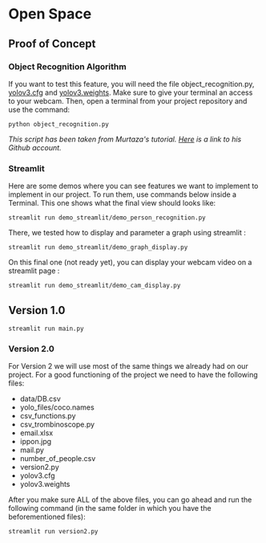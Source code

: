# Open Space 

## Proof of Concept

### Object Recognition Algorithm
If you want to test this feature, you will need the file object_recognition.py, [yolov3.cfg](https://github.com/pjreddie/darknet/blob/master/cfg/yolov3.cfg) and [yolov3.weights](https://pjreddie.com/media/files/yolov3.weights). Make sure to give your terminal an access to your webcam. Then, open a terminal from your project repository and use the command:
```
python object_recognition.py
```

*This script has been taken from Murtaza's tutorial. [Here](https://www.youtube.com/watch?v=GGeF_3QOHGE&ab_channel=Murtaza%27sWorkshop-RoboticsandAI) is a link to his Github account.* 

### Streamlit
Here are some demos where you can see features we want to implement to implement in our project. To run them, use commands below inside a Terminal.
This one shows what the final view should looks like:
```
streamlit run demo_streamlit/demo_person_recognition.py
```

There, we tested how to display and parameter a graph using streamlit : 
```
streamlit run demo_streamlit/demo_graph_display.py
```
On this final one (not ready yet), you can display your webcam video on a streamlit page : 
```
streamlit run demo_streamlit/demo_cam_display.py
```

## Version 1.0
```
streamlit run main.py
```

### Version 2.0

For Version 2 we will use most of the same things we already had on our project.
For a good functioning of the project we need to have the following files:
  - data/DB.csv
  - yolo_files/coco.names
  - csv_functions.py
  - csv_trombinoscope.py
  - email.xlsx
  - ippon.jpg
  - mail.py
  - number_of_people.csv
  - version2.py
  - yolov3.cfg
  - yolov3.weights

After you make sure ALL of the above files, you can go ahead and run the following command (in the same folder in which you have the beforementioned files):
```
streamlit run version2.py
```
